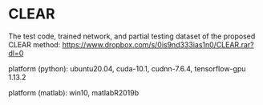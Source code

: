 # CLEAR

The test code, trained network, and partial testing dataset of the proposed CLEAR method: https://www.dropbox.com/s/0is9nd333ias1n0/CLEAR.rar?dl=0

platform (python): ubuntu20.04, cuda-10.1, cudnn-7.6.4, tensorflow-gpu 1.13.2

platform (matlab): win10, matlabR2019b
